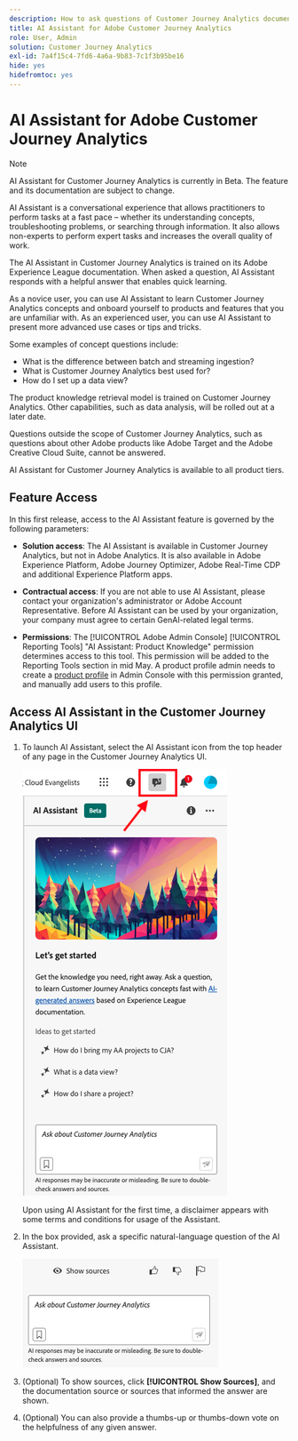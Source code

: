 ```yaml
---
description: How to ask questions of Customer Journey Analytics documentation
title: AI Assistant for Adobe Customer Journey Analytics
role: User, Admin
solution: Customer Journey Analytics
exl-id: 7a4f15c4-7fd6-4a6a-9b83-7c1f3b95be16
hide: yes
hidefromtoc: yes
---
```


# AI Assistant for Adobe Customer Journey Analytics

>[!NOTE]
>
>AI Assistant for Customer Journey Analytics is currently in Beta. The feature and its documentation are subject to change.

AI Assistant is a conversational experience that allows practitioners to perform tasks at a fast pace – whether its understanding concepts, troubleshooting problems, or searching through information. It also allows non-experts to perform expert tasks and increases the overall quality of work.

The AI Assistant in Customer Journey Analytics is trained on its Adobe Experience League documentation. When asked a question, AI Assistant responds with a helpful answer that enables quick learning.

As a novice user, you can use AI Assistant to learn Customer Journey Analytics concepts and onboard yourself to products and features that you are unfamiliar with. As an experienced user, you can use AI Assistant to present more advanced use cases or tips and tricks.

Some examples of concept questions include:

* What is the difference between batch and streaming ingestion?
* What is Customer Journey Analytics best used for?
* How do I set up a data view?

The product knowledge retrieval model is trained on Customer Journey Analytics. Other capabilities, such as data analysis, will be rolled out at a later date. 

Questions outside the scope of Customer Journey Analytics, such as questions about other Adobe products like Adobe Target and the Adobe Creative Cloud Suite, cannot be answered. 

AI Assistant for Customer Journey Analytics is available to all product tiers.

## Feature Access

In this first release, access to the AI Assistant feature is governed by the following parameters:

* **Solution access**: The AI Assistant is available in Customer Journey Analytics, but not in Adobe Analytics. It is also available in Adobe Experience Platform, Adobe Journey Optimizer, Adobe Real-Time CDP and additional Experience Platform apps.

* **Contractual access**: If you are not able to use AI Assistant, please contact your organization's administrator or Adobe Account Representative. Before AI Assistant can be used by your organization, your company must agree to certain GenAI-related legal terms.

* **Permissions**: The [!UICONTROL Adobe Admin Console] [!UICONTROL Reporting Tools] "AI Assistant: Product Knowledge" permission determines access to this tool. This permission will be added to the Reporting Tools section in mid May. A product profile admin needs to create a [product profile](https://helpx.adobe.com/enterprise/using/manage-product-profiles.html) in Admin Console with this permission granted, and manually add users to this profile.

## Access AI Assistant in the Customer Journey Analytics UI

1. To launch AI Assistant, select the AI Assistant icon from the top header of any page in the Customer Journey Analytics UI.

   ![AI Assistant icon](assets/ai-asst1.png)

   Upon using AI Assistant for the first time, a disclaimer appears with some terms and conditions for usage of the Assistant.

1. In the box provided, ask a specific natural-language question of the AI Assistant.

   ![Question box](assets/ai-asst2.png)

1. (Optional) To show sources, click **[!UICONTROL Show Sources]**, and the documentation source or sources that informed the answer are shown.

1. (Optional) You can also provide a thumbs-up or thumbs-down vote on the helpfulness of any given answer.
